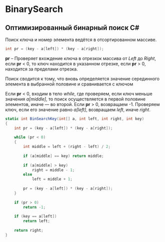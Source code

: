 # BinarySearch
## Оптимизированный бинарный поиск C#
Поиск ключа и номер элемента ведётся в отсортированном массиве.

```C#
int pr = (key - a[left]) * (key - a[right]);
```
**pr** – Проверяет вхождение ключа в отрезкок массива от *Left* до *Right*, если **pr** < 0, то ключ находится в указанном отрезке, если **pr** > 0, находится за пределами отрезка.

Поиск сводится к тому, что вновь определяется значение серединного элемента в выбранной половине и сравнивается с ключом

Если **pr** < 0, входим в тело *while*, где проверяем, если ключ меньше значения *a[middle]*, то поиск осуществляется в первой половине элементов, иначе — во второй. Если **pr** > 0, возвращаем -1. Проверяем ключ, если его значение равно *a[left]*, возвращаем *left*, иначе *right*.

	
```C#
static int BinSearchKey(int[] a, int left, int right, int key)
{
    int pr = (key - a[left]) * (key - a[right]);
    
    while (pr < 0)
    {
        int middle = left + (right - left) / 2;
        
        if (a[middle] == key) return middle;
        
        if (a[middle] > key)
            right = middle - 1;
        else
            left = middle + 1;
        
        pr = (key - a[left]) * (key - a[right]);
    }
    
    if (pr > 0)
        return -1;
    
    if (key == a[left])
        return left;
    
    return right;
}
```
